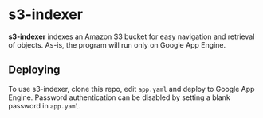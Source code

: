 # s3-indexer

**s3-indexer** indexes an Amazon S3 bucket for easy navigation and retrieval of objects. As-is, the program will run only on Google App Engine.

## Deploying

To use s3-indexer, clone this repo, edit ```app.yaml``` and deploy to Google App Engine. Password authentication can be disabled by setting a blank password in ```app.yaml```.
